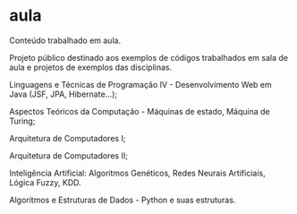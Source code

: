 aula
====

Conteúdo trabalhado em aula.

Projeto público destinado aos exemplos de códigos trabalhados em sala de aula e projetos de exemplos das disciplinas.

Linguagens e Técnicas de Programação IV - Desenvolvimento Web em Java (JSF, JPA, Hibernate...);

Aspectos Teóricos da Computação - Máquinas de estado, Máquina de Turing;

Arquitetura de Computadores I;

Arquitetura de Computadores II;

Inteligência Artificial: Algoritmos Genéticos, Redes Neurais Artificiais, Lógica Fuzzy, KDD.

Algoritmos e Estruturas de Dados - Python e suas estruturas.
